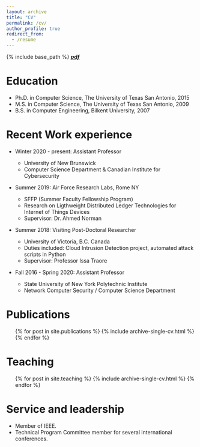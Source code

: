 ```yaml
---
layout: archive
title: "CV"
permalink: /cv/
author_profile: true
redirect_from:
  - /resume
---
```


{% include base_path %}
[**_pdf_**](https://www.dropbox.com/s/qxftf4utu3s76me/cv_ali_tekeoglu.pdf?dl=0)

Education
======
* Ph.D. in Computer Science, The University of Texas San Antonio, 2015
* M.S. in Computer Science, The University of Texas San Antonio, 2009
* B.S. in Computer Engineering, Bilkent University, 2007


Recent Work experience
======
* Winter 2020 - present: Assistant Professor
  * University of New Brunswick
  * Computer Science Department & Canadian Institute for Cybersecurity

* Summer 2019: Air Force Research Labs, Rome NY
  * SFFP (Summer Faculty Fellowship Program)
  * Research on Ligthweight Distributed Ledger Technologies for Internet of Things Devices
  * Supervisor: Dr. Ahmed Norman

* Summer 2018: Visiting Post-Doctoral Researcher
  * University of Victoria, B.C. Canada
  * Duties included: Cloud Intrusion Detection project, automated attack scripts in Python
  * Supervisor: Professor Issa Traore

* Fall 2016 - Spring 2020: Assistant Professor
  * State University of New York Polytechnic Institute
  * Network Computer Security / Computer Science Department
   

Publications
======
  <ul>{% for post in site.publications %}
    {% include archive-single-cv.html %}
  {% endfor %}</ul>
   
Teaching
======
  <ul>{% for post in site.teaching %}
    {% include archive-single-cv.html %}
  {% endfor %}</ul>
  
Service and leadership
======
* Member of IEEE.
* Technical Program Committee member for several international conferences.
